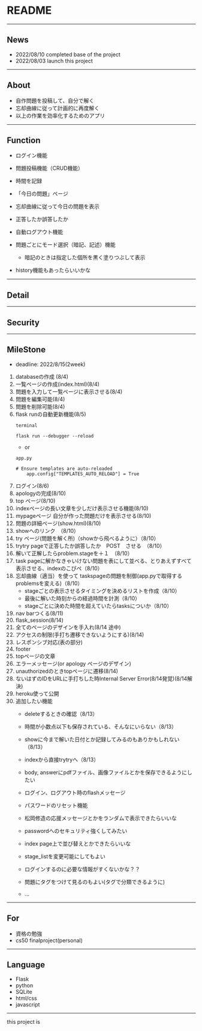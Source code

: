 # README
---
## News
- 2022/08/10 completed base of the project
- 2022/08/03 launch this project

---
## About

- 自作問題を投稿して、自分で解く
- 忘却曲線に従って計画的に再度解く
- 以上の作業を効率化するためのアプリ

---
## Function

- ログイン機能
- 問題投稿機能（CRUD機能）
- 時間を記録
- 「今日の問題」ページ
- 忘却曲線に従って今日の問題を表示
- 正答したか誤答したか
- 自動ログアウト機能

- 問題ごとにモード選択（暗記、記述）機能
    - 暗記のときは指定した個所を黒く塗りつぶして表示

- history機能もあったらいいかな

---
## Detail

---
## Security

---
## MileStone
- deadline: 2022/8/15(2week)

1. databaseの作成 (8/4)
1. 一覧ページの作成(index.html)(8/4)
1. 問題を入力して一覧ページに表示させる(8/4)
1. 問題を編集可能(8/4)
1. 問題を削除可能(8/4)
1. flask runの自動更新機能(8/5)
    ```
    terminal

    flask run --debugger --reload
    ```
    - or
    ```
    app.py

    # Ensure templates are auto-reloaded
        app.config["TEMPLATES_AUTO_RELOAD"] = True
    ```
1. ログイン(8/6)
1. apologyの完成(8/10)
1. top ページ(8/10)
1. indexページの長い文章を少しだけ表示させる機能(8/10)
1. mypageページ 自分が作った問題だけを表示させる(8/10)
1. 問題の詳細ページ(show.html)(8/10)
1. showへのリンク　（8/10）
1. try ページ(問題を解く所)（showから飛べるように）（8/10）
1. trytry pageで正答したか誤答したか　POST　させる　（8/10）
1. 解いて正解したらproblem.stageを＋１　（8/10）
1. task pageに解かなきゃいけない問題を表にして並べる、とりあえずすべて表示させる、indexのこぴぺ（8/10）
1. 忘却曲線（適当）を使って taskspageの問題を制御(app.pyで取得するproblemsを変える)（8/10）
    - stageごとの表示させるタイミングを決めるリストを作成（8/10）
    - 最後に解いた時刻からの経過時間を計測（8/10）
    - stageごとに決めた時間を超えていたらtasksについか（8/10）
1. nav barつくる(8/11)
1. flask_session(8/14)
1. 全てのページのデザインを手入れ(8/14 途中)
1. アクセスの制限(手打ち遷移できないようにする)(8/14)
1. レスポンシブ対応(表の部分)
1. footer
1. topページの文章
1. エラーメッセージ(or apology ページのデザイン)
1. unauthorizedのときtopページに遷移(8/14)
1. ないはずのIDをURLに手打ちした時Internal Server Error(8/14発覚)(8/14解決)
1. heroku使って公開
1. 追加したい機能
    - deleteするときの確認（8/13）
    - 時間が小数点以下も保存されている、そんなにいらない（8/13）
    - showに今まで解いた日付とか記録してみるのもありかもしれない（8/13）
    - indexから直接trytryへ（8/13）
    - body, answerにpdfファイル、画像ファイルとかを保存できるようにしたい
    - ログイン、ログアウト時のflashメッセージ
    - パスワードのリセット機能
    - 松岡修造の応援メッセージとかをランダムで表示できたらいいな

    - passwordへのセキュリティ強くしてみたい
    - index page上で並び替えとかできたらいいな
    - stage_listを変更可能にしてもよい
    - ログインするのに必要な情報がすくないかな？？
    - 問題にタグをつけて見るのもよい(タグで分類できるように)
    - ...


---
## For

- 資格の勉強
- cs50 finalproject(personal)

---
## Language

- Flask
- python
- SQLite
- html/css
- javascript

---
this project is 
